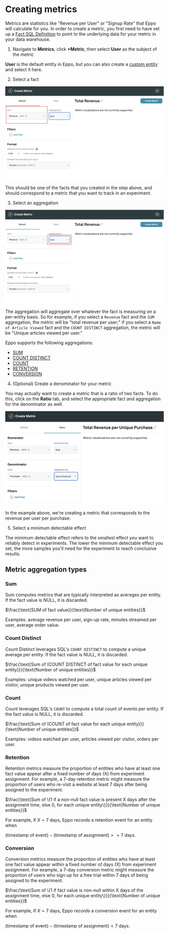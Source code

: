 # Creating metrics

Metrics are statistics like "Revenue per User" or "Signup Rate" that Eppo will calculate for you. In order to create a metric, you first need to have set up a [Fact SQL Definition](/building-experiments/definitions/fact-sql) to point to the underlying data for your metric in your data warehouse.

1. Navigate to **Metrics**, click **+Metric**, then select **User** as the subject of the metric

**User** is the default entity in Eppo, but you can also create a [custom entity](../../building-experiments/entities) and select it here.

2. Select a fact

![Select Fact](../../../static/img/building-experiments/select-fact-for-metric.png)

This should be one of the facts that you created in the step above, and should correspond to a metric that you want to track in an experiment.

3. Select an aggregation

![Select Aggregation](../../../static/img/building-experiments/select-aggregation-for-metric.png)

The aggregation will aggregate over whatever the fact is measuring on a per-entity basis. So for example, if you select a `Revenue` fact and the `SUM` aggregation, the metric will be "total revenue per user;" if you select a `Name of Article Viewed` fact and the `COUNT DISTINCT` aggregation, the metric will be "Unique articles viewed per user."

Eppo supports the following aggregations:

- [SUM](#sum)
- [COUNT DISTINCT](#count-distinct)
- [COUNT](#count)
- [RETENTION](#retention)
- [CONVERSION](#conversion)

4. (Optional) Create a denominator for your metric

You may actually want to create a metric that is a ratio of two facts. To do this, click on the **Ratio** tab, and select the appropriate fact and aggregation for the denominator as well.

![Select filter](../../../static/img/building-experiments/create-metric-ratio.png)

In the example above, we're creating a metric that corresponds to the revenue per user per purchase.

5. Select a minimum detectable effect

The minimum detectable effect refers to the smallest effect you want to reliably detect in experiments. The lower the minimum detectable effect you set, the more samples you'll need for the experiment to reach conclusive results.

## Metric aggregation types

### Sum

Sum computes metrics that are typically interpreted as averages per entity. If the fact value is NULL, it is discarded.

$\frac{\text{SUM of fact value}}{\text{Number of unique entities}}$

Examples: average revenue per user, sign-up rate, minutes streamed per user, average order value.

### Count Distinct

Count Distinct leverages SQL's ``COUNT DISTINCT`` to compute a unique average per entity. If the fact value is NULL, it is discarded.

$\frac{\text{Sum of (COUNT DISTINCT of fact value for each unique entity)}}{\text{Number of unique entities}}$

Examples: unique videos watched per user, unique articles viewed per visitor, unique products viewed per user.


### Count

Count leverages SQL's ``COUNT`` to compute a total count of events per entity. If the fact value is NULL, it is discarded.

$\frac{\text{Sum of (COUNT of fact value for each unique entity)}}{\text{Number of unique entities}}$

Examples: videos watched per user, articles viewed per visitor, orders per user.

### Retention

Retention metrics measure the proportion of entities who have at least one fact value appear after a fixed number of days (X) from experiment assignment. For example, a 7-day retention metric might measure the proportion of users who re-visit a website at least 7 days after being assigned to the experiment. 

$\frac{\text{Sum of \{1 if a non-null fact value is present X days after the assignment time, else 0, for each unique entity\}}}{\text{Number of unique entities}}$

For example, if $X = 7 \text{ days}$, Eppo records a retention event for an entity when

$(\text{timestamp of event}) - (\text{timestamp of assignment}) >= 7 \text{ days}$. 


### Conversion

Conversion metrics measure the proportion of entities who have at least one fact value appear within a fixed number of days (X) from experiment assignment. For example, a 7-day conversion metric might measure the proportion of users who sign up for a free trial within 7 days of being assigned to the experiment. 

$\frac{\text{Sum of \{1 if fact value is non-null within X days of the assignment time, else 0, for each unique entity\}}}{\text{Number of unique entities}}$

For example, if $X = 7 \text{ days}$, Eppo records a conversion event for an entity when 

$(\text{timestamp of event}) - (\text{timestamp of assignment}) < 7 \text{ days}$. 



